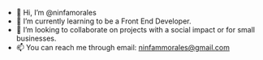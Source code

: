 - 👋 Hi, I’m @ninfamorales
- 🌱 I’m currently learning to be a Front End Developer.
- 💞️ I’m looking to collaborate on projects with a social impact or for small businesses. 
- 📫 You can reach me through email: ninfammorales@gmail.com

<!---
ninfamorales/ninfamorales is a ✨ special ✨ repository because its `README.md` (this file) appears on your GitHub profile.
You can click the Preview link to take a look at your changes.
--->
